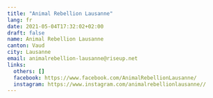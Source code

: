 ```yaml
---
title: "Animal Rebellion Lausanne"
lang: fr
date: 2021-05-04T17:32:02+02:00
draft: false
name: Animal Rebellion Lausanne
canton: Vaud
city: Lausanne
email: animalrebellion-lausanne@riseup.net
links:
  others: []
  facebook: https://www.facebook.com/AnimalRebellionLausanne/
  instagram: https://www.instagram.com/animalrebellionlausanne//
---
```



